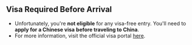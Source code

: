 ## Visa Required Before Arrival

- Unfortunately, you're **not eligible** for any visa-free entry. You'll need to **apply for a Chinese visa** **before traveling to China**.
- For more information, visit the official visa portal [here](https://consular.mfa.gov.cn/VISA/).